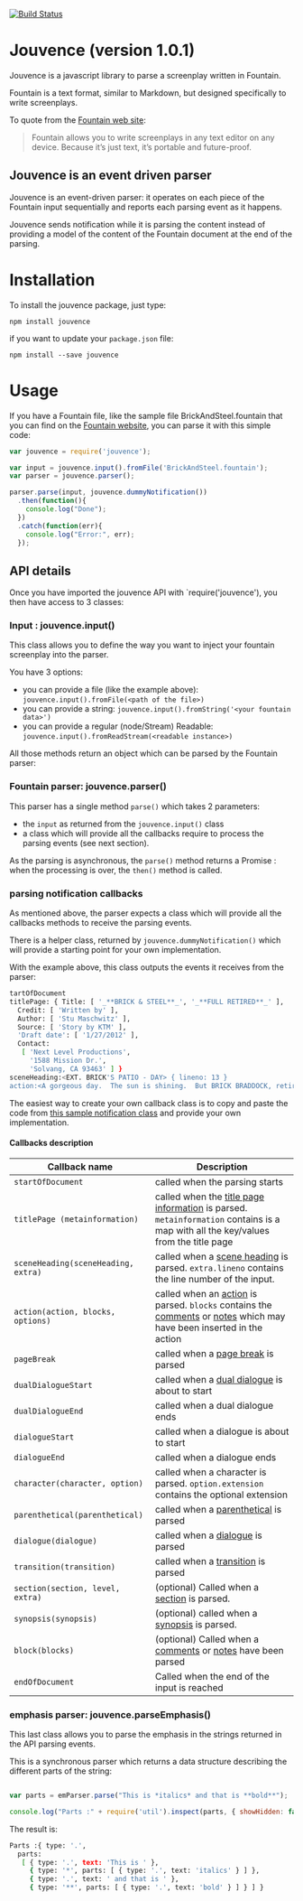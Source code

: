 [![Build Status](https://travis-ci.org/TypingFrog/jouvence.svg?branch=master)](https://travis-ci.org/TypingFrog/jouvence)

# Jouvence (version 1.0.1)

Jouvence is a javascript library to parse a screenplay written in Fountain.

Fountain is a text format, similar to Markdown, but designed specifically to write screenplays.

To quote from the [Fountain web site](http://fountain.io/):

> Fountain allows you to write screenplays in any text editor on any device. Because it’s just text, it’s portable and future-proof.

## Jouvence is an event driven parser

Jouvence is an event-driven parser: it operates on each piece of the Fountain input sequentially and reports each parsing event as it happens.

Jouvence sends notification while it is parsing the content instead of providing a model of the content of the Fountain document at the end of the parsing.

# Installation

To install the jouvence package, just type:

```shell
npm install jouvence
```
if you want to update your `package.json` file:

```shell
npm install --save jouvence
```

# Usage

If you have a Fountain file, like the sample file BrickAndSteel.fountain that you can find on the [Fountain website](http://fountain.io/), you can parse it with this simple code:

```javascript
var jouvence = require('jouvence');

var input = jouvence.input().fromFile('BrickAndSteel.fountain');
var parser = jouvence.parser();

parser.parse(input, jouvence.dummyNotification())
  .then(function(){
    console.log("Done");
  })
  .catch(function(err){
    console.log("Error:", err);
  });
```

## API details

Once you have imported the jouvence API with `require('jouvence'), you then have access to 3 classes:

### Input : jouvence.input()

This class allows you to define the way you want to inject your fountain screenplay into the parser.

You have 3 options:

* you can provide a file (like the example above): `jouvence.input().fromFile(<path of the file>)`
* you can provide a string: `jouvence.input().fromString('<your fountain data>')`
* you can provide a regular (node/Stream) Readable: `jouvence.input().fromReadStream(<readable instance>)`

All those methods return an object which can be parsed by the Fountain parser:

### Fountain parser: jouvence.parser()

This parser has a single method `parse()` which takes 2 parameters:

* the `input` as returned from the `jouvence.input()` class
* a class which will provide all the callbacks require to process the parsing events (see next section).

As the parsing is asynchronous, the `parse()` method returns a Promise : when the processing is over, the `then()` method is called.

### parsing notification callbacks

As mentioned above, the parser expects a class which will provide all the callbacks methods to receive the parsing events.

There is a helper class, returned by `jouvence.dummyNotification()` which will provide a starting point for your own implementation.

With the example above, this class outputs the events it receives from the parser:

```bash
tartOfDocument
titlePage: { Title: [ '_**BRICK & STEEL**_', '_**FULL RETIRED**_' ],
  Credit: [ 'Written by' ],
  Author: [ 'Stu Maschwitz' ],
  Source: [ 'Story by KTM' ],
  'Draft date': [ '1/27/2012' ],
  Contact:
   [ 'Next Level Productions',
     '1588 Mission Dr.',
     'Solvang, CA 93463' ] }
sceneHeading:<EXT. BRICK'S PATIO - DAY> { lineno: 13 }
action:<A gorgeous day.  The sun is shining.  But BRICK BRADDOCK, retired police detective, is sitting quietly, contemplating -- something.> options: undefined
```

The easiest way to create your own callback class is to copy and paste the code from [this sample notification class](lib/jouvence/jouvence_notification.js) and provide your own implementation.


#### Callbacks description

Callback name | Description
------------- | -------------
`startOfDocument`  | called when the parsing starts
`titlePage (metainformation)`  | called when the [title page information](http://fountain.io/syntax#section-titlepage) is parsed. `metainformation` contains is a map with all the key/values from the title page
`sceneHeading(sceneHeading, extra)` | called when a [scene heading](http://fountain.io/syntax#section-slug) is parsed. `extra.lineno` contains the line number of the input.
`action(action, blocks, options)` | called when an [action](http://fountain.io/syntax#section-action) is parsed. `blocks` contains the [comments](http://fountain.io/syntax#section-bone) or [notes](http://fountain.io/syntax#section-notes) which may have been inserted in the action
`pageBreak` | called when a [page break](http://fountain.io/syntax#section-pagebreaks) is parsed
`dualDialogueStart` | called when a [dual dialogue](http://fountain.io/syntax#section-dual) is about to start
`dualDialogueEnd` | called when a dual dialogue ends
`dialogueStart`  | called when a  dialogue is about to start
`dialogueEnd` | called when a  dialogue ends
`character(character, option)` | called when a character is parsed. `option.extension` contains the optional extension
`parenthetical(parenthetical)` | called when a [parenthetical](http://fountain.io/syntax#section-paren) is parsed
`dialogue(dialogue)` | called when a [dialogue](http://fountain.io/syntax#section-dialogue) is parsed
`transition(transition)` | called when a [transition](http://fountain.io/syntax#section-trans) is parsed
`section(section, level, extra)` | (optional) Called when a [section](http://fountain.io/syntax#section-sections) is parsed.
`synopsis(synopsis)` | (optional) called when a [synopsis](http://fountain.io/syntax#section-sections) is parsed.
`block(blocks)` | (optional) Called when a [comments](http://fountain.io/syntax#section-bone) or [notes](http://fountain.io/syntax#section-notes) have been parsed
`endOfDocument` | Called when the end of the input is reached

### emphasis parser: jouvence.parseEmphasis()

This last class allows you to parse the emphasis in the strings returned in the API parsing events.

This is a synchronous parser which returns a data structure describing the different parts of the string:

```javascript

var parts = emParser.parse("This is *italics* and that is **bold**");

console.log("Parts :" + require('util').inspect(parts, { showHidden: false, depth: null }));
```

The result is:

```bash
Parts :{ type: '.',
  parts:
   [ { type: '.', text: 'This is ' },
     { type: '*', parts: [ { type: '.', text: 'italics' } ] },
     { type: '.', text: ' and that is ' },
     { type: '**', parts: [ { type: '.', text: 'bold' } ] } ] }
```
 